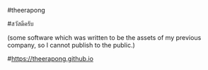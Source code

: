 #theerapong

#สวัสดีครับ

(some software which was written to be the assets of my previous company, so I cannot publish to the public.)


#https://theerapong.github.io
